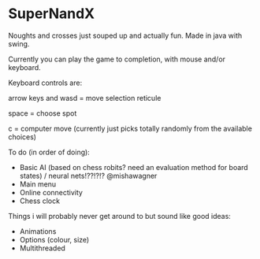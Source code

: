 # SuperNandX
Noughts and crosses just souped up and actually fun. Made in java with swing.

Currently you can play the game to completion, with mouse and/or keyboard.

Keyboard controls are:

arrow keys and wasd = move selection reticule

space = choose spot

c = computer move (currently just picks totally randomly from the available choices)

To do (in order of doing):
- Basic AI (based on chess robits? need an evaluation method for board states) / neural nets!??!?!? @mishawagner
- Main menu
- Online connectivity
- Chess clock

Things i will probably never get around to but sound like good ideas:
- Animations
- Options (colour, size)
- Multithreaded
